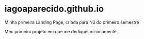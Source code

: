 # iagoaparecido.github.io

Minha primeira Landing Page, criada para N3 do primeiro semestre

Meu primeiro projeto em que me dediquei minimamente. 
